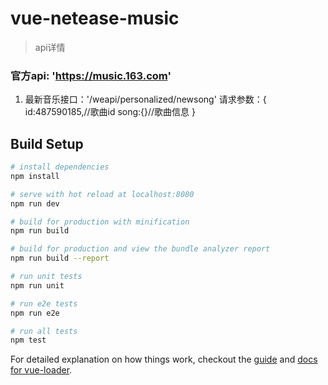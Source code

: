 # vue-netease-music

> api详情
### 官方api: 'https://music.163.com'
1. 最新音乐接口：'/weapi/personalized/newsong'
请求参数：{
    id:487590185,//歌曲id
    song:{}//歌曲信息
}


## Build Setup

``` bash
# install dependencies
npm install

# serve with hot reload at localhost:8080
npm run dev

# build for production with minification
npm run build

# build for production and view the bundle analyzer report
npm run build --report

# run unit tests
npm run unit

# run e2e tests
npm run e2e

# run all tests
npm test
```

For detailed explanation on how things work, checkout the [guide](http://vuejs-templates.github.io/webpack/) and [docs for vue-loader](http://vuejs.github.io/vue-loader).
